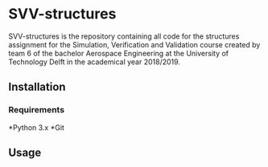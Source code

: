 # SVV-structures

SVV-structures is the repository containing all code for the structures assignment for the Simulation, Verification and Validation course created by team 6 of the bachelor Aerospace Engineering at the University of Technology Delft in the academical year 2018/2019.

##  Installation

### Requirements
*Python 3.x
*Git

##  Usage
